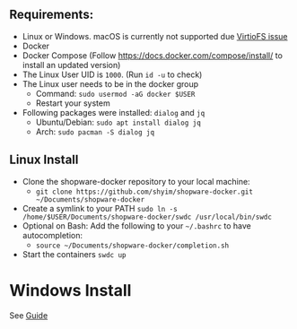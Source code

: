 ## Requirements:
- Linux or Windows. macOS is currently not supported due [VirtioFS issue](https://github.com/docker/for-mac/issues/6243)
- Docker
- Docker Compose (Follow https://docs.docker.com/compose/install/ to install an updated version)
- The Linux User UID is `1000`. (Run `id -u` to check)
- The Linux user needs to be in the docker group
    - Command: `sudo usermod -aG docker $USER`
    - Restart your system
- Following packages were installed: `dialog` and `jq`
    - Ubuntu/Debian: `sudo apt install dialog jq`
    - Arch: `sudo pacman -S dialog jq`

## Linux Install

- Clone the shopware-docker repository to your local machine:
    - `git clone https://github.com/shyim/shopware-docker.git ~/Documents/shopware-docker`
- Create a symlink to your PATH `sudo ln -s /home/$USER/Documents/shopware-docker/swdc /usr/local/bin/swdc`
- Optional on Bash: Add the following to your `~/.bashrc` to have autocompletion:
    - `source ~/Documents/shopware-docker/completion.sh`
- Start the containers `swdc up`

# Windows Install

See [Guide](https://shyim.me/blog/shopware-development-environment-windows/)

